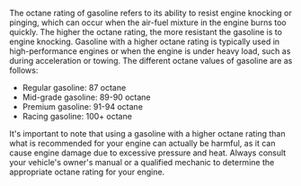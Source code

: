 The octane rating of gasoline refers to its ability to resist engine knocking or pinging, which can occur when the air-fuel mixture in the engine burns too quickly. The higher the octane rating, the more resistant the gasoline is to engine knocking. Gasoline with a higher octane rating is typically used in high-performance engines or when the engine is under heavy load, such as during acceleration or towing. The different octane values of gasoline are as follows:

* Regular gasoline: 87 octane
* Mid-grade gasoline: 89-90 octane
* Premium gasoline: 91-94 octane
* Racing gasoline: 100+ octane

It's important to note that using a gasoline with a higher octane rating than what is recommended for your engine can actually be harmful, as it can cause engine damage due to excessive pressure and heat. Always consult your vehicle's owner's manual or a qualified mechanic to determine the appropriate octane rating for your engine.